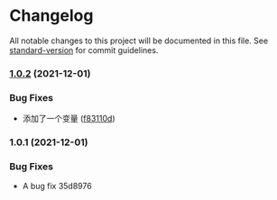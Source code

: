 # Changelog

All notable changes to this project will be documented in this file. See [standard-version](https://github.com/conventional-changelog/standard-version) for commit guidelines.

### [1.0.2](https://github.com/rose-she/litchily/compare/v1.0.1...v1.0.2) (2021-12-01)


### Bug Fixes

* 添加了一个变量 ([f83110d](https://github.com/rose-she/litchily/commit/f83110db5e5b3145fa24f3d210b32eb6230aa975))

### 1.0.1 (2021-12-01)


### Bug Fixes

* A bug fix 35d8976
